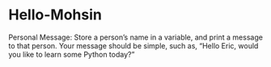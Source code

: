 # Hello-Mohsin
Personal Message: Store a person’s name in a variable, and print a message to that person. Your message should be simple, such as, “Hello Eric, would you like to learn some Python today?”
